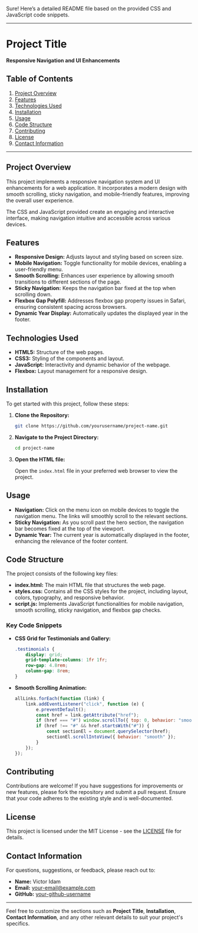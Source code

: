Sure! Here’s a detailed README file based on the provided CSS and JavaScript code snippets.

---

# Project Title

**Responsive Navigation and UI Enhancements**

## Table of Contents

1. [Project Overview](#project-overview)
2. [Features](#features)
3. [Technologies Used](#technologies-used)
4. [Installation](#installation)
5. [Usage](#usage)
6. [Code Structure](#code-structure)
7. [Contributing](#contributing)
8. [License](#license)
9. [Contact Information](#contact-information)

---

## Project Overview

This project implements a responsive navigation system and UI enhancements for a web application. It incorporates a modern design with smooth scrolling, sticky navigation, and mobile-friendly features, improving the overall user experience. 

The CSS and JavaScript provided create an engaging and interactive interface, making navigation intuitive and accessible across various devices.

## Features

- **Responsive Design:** Adjusts layout and styling based on screen size.
- **Mobile Navigation:** Toggle functionality for mobile devices, enabling a user-friendly menu.
- **Smooth Scrolling:** Enhances user experience by allowing smooth transitions to different sections of the page.
- **Sticky Navigation:** Keeps the navigation bar fixed at the top when scrolling down.
- **Flexbox Gap Polyfill:** Addresses flexbox gap property issues in Safari, ensuring consistent spacing across browsers.
- **Dynamic Year Display:** Automatically updates the displayed year in the footer.

## Technologies Used

- **HTML5:** Structure of the web pages.
- **CSS3:** Styling of the components and layout.
- **JavaScript:** Interactivity and dynamic behavior of the webpage.
- **Flexbox:** Layout management for a responsive design.

## Installation

To get started with this project, follow these steps:

1. **Clone the Repository:**

   ```bash
   git clone https://github.com/yourusername/project-name.git
   ```

2. **Navigate to the Project Directory:**

   ```bash
   cd project-name
   ```

3. **Open the HTML file:**

   Open the `index.html` file in your preferred web browser to view the project.

## Usage

- **Navigation:** Click on the menu icon on mobile devices to toggle the navigation menu. The links will smoothly scroll to the relevant sections.
- **Sticky Navigation:** As you scroll past the hero section, the navigation bar becomes fixed at the top of the viewport.
- **Dynamic Year:** The current year is automatically displayed in the footer, enhancing the relevance of the footer content.

## Code Structure

The project consists of the following key files:

- **index.html:** The main HTML file that structures the web page.
- **styles.css:** Contains all the CSS styles for the project, including layout, colors, typography, and responsive behavior.
- **script.js:** Implements JavaScript functionalities for mobile navigation, smooth scrolling, sticky navigation, and flexbox gap checks.

### Key Code Snippets

- **CSS Grid for Testimonials and Gallery:**
  ```css
  .testimonials {
      display: grid;
      grid-template-columns: 1fr 1fr;
      row-gap: 4.8rem;
      column-gap: 8rem;
  }
  ```

- **Smooth Scrolling Animation:**
  ```javascript
  allLinks.forEach(function (link) {
      link.addEventListener("click", function (e) {
          e.preventDefault();
          const href = link.getAttribute("href");
          if (href === "#") window.scrollTo({ top: 0, behavior: "smooth" });
          if (href !== "#" && href.startsWith("#")) {
              const sectionEl = document.querySelector(href);
              sectionEl.scrollIntoView({ behavior: "smooth" });
          }
      });
  });
  ```

## Contributing

Contributions are welcome! If you have suggestions for improvements or new features, please fork the repository and submit a pull request. Ensure that your code adheres to the existing style and is well-documented.

## License

This project is licensed under the MIT License - see the [LICENSE](LICENSE) file for details.

## Contact Information

For questions, suggestions, or feedback, please reach out to:

- **Name:** Victor Idam
- **Email:** [your-email@example.com](mailto:your-email@example.com)
- **GitHub:** [your-github-username](https://github.com/your-github-username)

---

Feel free to customize the sections such as **Project Title**, **Installation**, **Contact Information**, and any other relevant details to suit your project's specifics.
